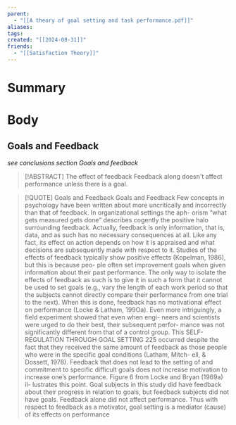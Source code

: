 ```yaml
---
parent:
  - "[[A theory of goal setting and task performance.pdf]]"
aliases: 
tags: 
created: "[[2024-08-31]]"
friends:
  - "[[Satisfaction Theory]]"
---
```

# Summary 

# Body

## Goals and Feedback
_see conclusions section Goals and feedback_

> [!ABSTRACT] The effect of feedback
> Feedback along doesn't affect performance unless there is a goal.

> [!QUOTE] Goals and Feedback
> Goals and Feedback Few concepts in psychology have been written about more uncritically and incorrectly than that of feedback. In organizational settings the aph- orism “what gets measured gets done” describes cogently the positive halo surrounding feedback. Actually, feedback is only information, that is, data, and as such has no necessary consequences at all. Like any fact, its effect on action depends on how it is appraised and what decisions are subsequently made with respect to it. Studies of the effects of feedback typically show positive effects (Kopelman, 1986), but this is because peo- ple often set improvement goals when given information about their past performance. The only way to isolate the effects of feedback as such is to give it in such a form that it cannot be used to set goals (e.g., vary the length of each work period so that the subjects cannot directly compare their performance from one trial to the next). When this is done, feedback has no motivational effect on performance (Locke & Latham, 199Oa). Even more intriguingly, a field experiment showed that even when engi- neers and scientists were urged to do their best, their subsequent perfor- mance was not significantly different from that of a control group. This SELF-REGULATION THROUGH GOAL SETTING 225 occurred despite the fact that they received the same amount of feedback as those people who were in the specific goal conditions (Latham, Mitch- ell, & Dossett, 1978). Feedback that does not lead to the setting of and commitment to specific difficult goals does not increase motivation to increase one’s performance. Figure 6 from Locke and Bryan (1969a) il- lustrates this point. Goal subjects in this study did have feedback about their progress in relation to goals, but feedback subjects did not have goals. Feedback alone did not affect performance. Thus with respect to feedback as a motivator, goal setting is a mediator (cause) of its effects on performance 

